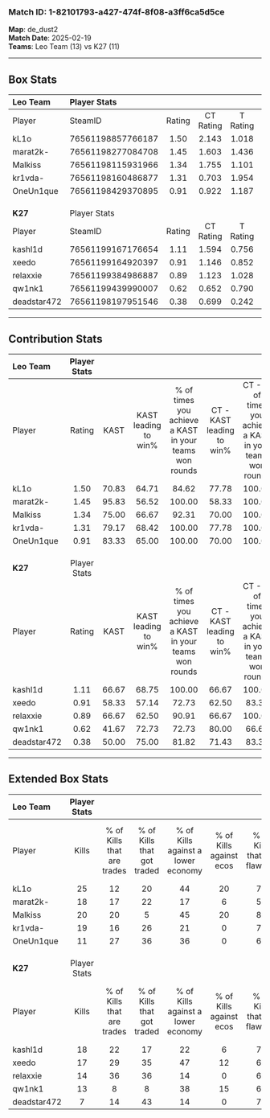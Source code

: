 ### Match ID: 1-82101793-a427-474f-8f08-a3ff6ca5d5ce  
**Map**: de_dust2  
**Match Date**: 2025-02-19  
**Teams**: Leo Team (13) vs K27 (11)  

---  

## Box Stats  

| **Leo Team** | Player Stats      |        |           |          |       |       |       |         |        |      |     |
| :- | :- | :-: | :-: | :-: | :-: | :-: | :-: | :-: | :-: | :-: | :-: |
| Player       | SteamID           | Rating | CT Rating | T Rating | KAST  |  ADR  | Kills | Assists | Deaths | K/D  | HS% |
| kL1o         | 76561198857766187 |  1.50  |   2.143   |  1.018   | 70.83 | 102.2 |  25   |    6    |   15   | 1.67 | 48  |
| marat2k-     | 76561198277084708 |  1.45  |   1.603   |  1.436   | 95.83 | 85.3  |  18   |    9    |   12   | 1.50 | 50  |
| Malkiss      | 76561198115931966 |  1.34  |   1.755   |  1.101   | 75.00 | 96.8  |  20   |    8    |   15   | 1.33 | 30  |
| kr1vda-      | 76561198160486877 |  1.31  |   0.703   |  1.954   | 79.17 | 87.8  |  19   |    3    |   14   | 1.36 | 84  |
| OneUn1que    | 76561198429370895 |  0.91  |   0.922   |  1.187   | 83.33 | 46.8  |  11   |    2    |   14   | 0.79 | 54  |
|              |                   |        |           |          |       |       |       |         |        |      |     |
|              |                   |        |           |          |       |       |       |         |        |      |     |
|              |                   |        |           |          |       |       |       |         |        |      |     |
| **K27**      | Player Stats      |        |           |          |       |       |       |         |        |      |     |
| Player       | SteamID           | Rating | CT Rating | T Rating | KAST  |  ADR  | Kills | Assists | Deaths | K/D  | HS% |
| kashl1d      | 76561199167176654 |  1.11  |   1.594   |  0.756   | 66.67 | 77.0  |  18   |    5    |   16   | 1.13 | 22  |
| xeedo        | 76561199164920397 |  0.91  |   1.146   |  0.852   | 58.33 | 69.7  |  17   |    2    |   19   | 0.89 | 47  |
| relaxxie     | 76561199384986887 |  0.89  |   1.123   |  1.028   | 66.67 | 73.7  |  14   |    6    |   19   | 0.74 | 28  |
| qw1nk1       | 76561199439990007 |  0.62  |   0.652   |  0.790   | 41.67 | 62.4  |  13   |    3    |   19   | 0.68 | 61  |
| deadstar472  | 76561198197951546 |  0.38  |   0.699   |  0.242   | 50.00 | 46.4  |   7   |    5    |   21   | 0.33 | 57  |
---  

## Contribution Stats  

| **Leo Team** | Player Stats |       |                      |                                                        |                           |                                                             |                          |                                                            |
| :- | :-: | :-: | :-: | :-: | :-: | :-: | :-: | :-: |
| Player       |    Rating    | KAST  | KAST leading to win% | % of times you achieve a KAST in your teams won rounds | CT - KAST leading to win% | CT - % of times you achieve a KAST in your teams won rounds | T - KAST leading to win% | T - % of times you achieve a KAST in your teams won rounds |
| kL1o         |     1.50     | 70.83 |        64.71         |                         84.62                          |           77.78           |                           100.00                            |          50.00           |                           66.67                            |
| marat2k-     |     1.45     | 95.83 |        56.52         |                         100.00                         |           58.33           |                           100.00                            |          54.55           |                           100.00                           |
| Malkiss      |     1.34     | 75.00 |        66.67         |                         92.31                          |           70.00           |                           100.00                            |          62.50           |                           83.33                            |
| kr1vda-      |     1.31     | 79.17 |        68.42         |                         100.00                         |           77.78           |                           100.00                            |          60.00           |                           100.00                           |
| OneUn1que    |     0.91     | 83.33 |        65.00         |                         100.00                         |           70.00           |                           100.00                            |          60.00           |                           100.00                           |
|              |              |       |                      |                                                        |                           |                                                             |                          |                                                            |
|              |              |       |                      |                                                        |                           |                                                             |                          |                                                            |
|              |              |       |                      |                                                        |                           |                                                             |                          |                                                            |
| **K27**      | Player Stats |       |                      |                                                        |                           |                                                             |                          |                                                            |
| Player       |    Rating    | KAST  | KAST leading to win% | % of times you achieve a KAST in your teams won rounds | CT - KAST leading to win% | CT - % of times you achieve a KAST in your teams won rounds | T - KAST leading to win% | T - % of times you achieve a KAST in your teams won rounds |
| kashl1d      |     1.11     | 66.67 |        68.75         |                         100.00                         |           66.67           |                           100.00                            |          71.43           |                           100.00                           |
| xeedo        |     0.91     | 58.33 |        57.14         |                         72.73                          |           62.50           |                            83.33                            |          50.00           |                           60.00                            |
| relaxxie     |     0.89     | 66.67 |        62.50         |                         90.91                          |           66.67           |                           100.00                            |          57.14           |                           80.00                            |
| qw1nk1       |     0.62     | 41.67 |        72.73         |                         72.73                          |           80.00           |                            66.67                            |          66.67           |                           80.00                            |
| deadstar472  |     0.38     | 50.00 |        75.00         |                         81.82                          |           71.43           |                            83.33                            |          80.00           |                           80.00                            |
---  

## Extended Box Stats  

| **Leo Team** | Player Stats |                            |                            |                                    |                         |                              |                                 |        |                             |                                     |                          |                               |                            |
| :- | :-: | :-: | :-: | :-: | :-: | :-: | :-: | :-: | :-: | :-: | :-: | :-: | :-: |
| Player       |    Kills     | % of Kills that are trades | % of Kills that got traded | % of Kills against a lower economy | % of Kills against ecos | % of Kills that are flawless | % of Kills that are close duels | Deaths | % of Deaths that get traded | % of Deaths against a lower economy | % of Deaths against ecos | % of Deaths that are flawless | % of Deaths that are close |
| kL1o         |      25      |             12             |             20             |                 44                 |           20            |              72              |                4                |   15   |             20              |                 13                  |            0             |              60               |             7              |
| marat2k-     |      18      |             17             |             22             |                 17                 |            6            |              56              |                0                |   12   |             25              |                  8                  |            0             |              83               |             8              |
| Malkiss      |      20      |             20             |             5              |                 45                 |           20            |              80              |                0                |   15   |             27              |                 13                  |            0             |              60               |             7              |
| kr1vda-      |      19      |             16             |             26             |                 21                 |            0            |              79              |                5                |   14   |              7              |                 14                  |            0             |              57               |             7              |
| OneUn1que    |      11      |             27             |             36             |                 36                 |            0            |              64              |               27                |   14   |             43              |                 14                  |            0             |              71               |             0              |
|              |              |                            |                            |                                    |                         |                              |                                 |        |                             |                                     |                          |                               |                            |
|              |              |                            |                            |                                    |                         |                              |                                 |        |                             |                                     |                          |                               |                            |
|              |              |                            |                            |                                    |                         |                              |                                 |        |                             |                                     |                          |                               |                            |
| **K27**      | Player Stats |                            |                            |                                    |                         |                              |                                 |        |                             |                                     |                          |                               |                            |
| Player       |    Kills     | % of Kills that are trades | % of Kills that got traded | % of Kills against a lower economy | % of Kills against ecos | % of Kills that are flawless | % of Kills that are close duels | Deaths | % of Deaths that get traded | % of Deaths against a lower economy | % of Deaths against ecos | % of Deaths that are flawless | % of Deaths that are close |
| kashl1d      |      18      |             22             |             17             |                 22                 |            6            |              78              |               11                |   16   |             19              |                 19                  |            6             |              75               |             6              |
| xeedo        |      17      |             29             |             35             |                 47                 |           12            |              65              |                6                |   19   |             21              |                  5                  |            0             |              63               |             5              |
| relaxxie     |      14      |             36             |             36             |                 14                 |            0            |              64              |                0                |   19   |             26              |                 16                  |            5             |              74               |             5              |
| qw1nk1       |      13      |             8              |             8              |                 38                 |           15            |              62              |                0                |   19   |             21              |                 11                  |            0             |              84               |             5              |
| deadstar472  |      7       |             14             |             43             |                 14                 |            0            |              71              |               14                |   21   |             19              |                 19                  |            5             |              67               |             5              |
